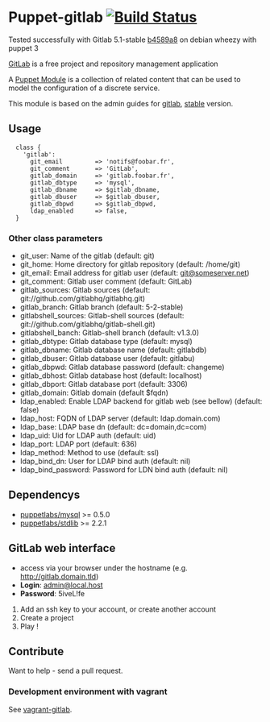 # Puppet-gitlab [![Build Status](https://travis-ci.org/sbadia/puppet-gitlab.png)](https://travis-ci.org/sbadia/puppet-gitlab)

Tested successfully with Gitlab 5.1-stable [b4589a8](https://github.com/gitlabhq/gitlabhq/commit/09b915799d3c06dcf63ebab606f05d81ab4589a8) on debian wheezy with puppet 3

[GitLab](http://gitlabhq.org/) is a free project and repository management application

A [Puppet Module](http://docs.puppetlabs.com/learning/modules1.html#modules) is a collection of related content that can be used to model the configuration of a discrete service.

This module is based on the admin guides for [gitlab](https://github.com/gitlabhq/gitlabhq/wiki), [stable](https://github.com/gitlabhq/gitlabhq/blob/5-2-stable/doc/install/installation.md) version.

## Usage

```
  class {
    'gitlab':
      git_email         => 'notifs@foobar.fr',
      git_comment       => 'GitLab',
      gitlab_domain     => 'gitlab.foobar.fr',
      gitlab_dbtype     => 'mysql',
      gitlab_dbname     => $gitlab_dbname,
      gitlab_dbuser     => $gitlab_dbuser,
      gitlab_dbpwd      => $gitlab_dbpwd,
      ldap_enabled      => false,
  }
```
### Other class parameters

* git\_user: Name of the gitlab (default: git)
* git\_home: Home directory for gitlab repository (default: /home/git)
* git\_email: Email address for gitlab user (default: git@someserver.net)
* git\_comment: Gitlab user comment (default: GitLab)
* gitlab\_sources: Gitlab sources (default: git://github.com/gitlabhq/gitlabhq.git)
* gitlab\_branch: Gitlab branch (default: 5-2-stable)
* gitlabshell\_sources: Gitlab-shell sources (default: git://github.com/gitlabhq/gitlab-shell.git)
* gitlabshell\_banch: Gitlab-shell branch (default: v1.3.0)
* gitlab\_dbtype: Gitlab database type (default: mysql)
* gitlab\_dbname: Gitlab database name (default: gitlabdb)
* gitlab\_dbuser: Gitlab database user (default: gitlabu)
* gitlab\_dbpwd: Gitlab database password (default: changeme)
* gitlab\_dbhost: Gitlab database host (default: localhost)
* gitlab\_dbport: Gitlab database port (default: 3306)
* gitlab\_domain: Gitlab domain (default $fqdn)
* ldap\_enabled: Enable LDAP backend for gitlab web (see bellow) (default: false)
* ldap\_host: FQDN of LDAP server (default: ldap.domain.com)
* ldap\_base: LDAP base dn (default: dc=domain,dc=com)
* ldap\_uid: Uid for LDAP auth (default: uid)
* ldap\_port: LDAP port (default: 636)
* ldap\_method: Method to use (default: ssl)
* ldap\_bind\_dn: User for LDAP bind auth (default: nil)
* ldap\_bind\_password: Password for LDN bind auth (default: nil)

## Dependencys
- [puppetlabs/mysql](https://github.com/puppetlabs/mysql) >= 0.5.0
- [puppetlabs/stdlib](https://github.com/puppetlabs/stdlib) >= 2.2.1

## GitLab web interface
- access via your browser under the hostname (e.g. http://gitlab.domain.tld)
- **Login**: admin@local.host
- **Password**: 5iveL!fe

1. Add an ssh key to your account, or create another account
2. Create a project
3. Play !

## Contribute

Want to help - send a pull request.

### Development environment with vagrant

See [vagrant-gitlab](https://github.com/sbadia/vagrant-gitlab).
